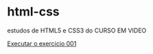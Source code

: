 # html-css
estudos de HTML5 e CSS3 do CURSO EM VIDEO

<a href ="https://francisco-simao.github.io/html-css/exercicios/ex001/index.html"> Executar o exercicio 001 